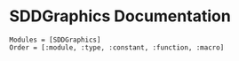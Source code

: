 # SDDGraphics Documentation

```@autodocs
Modules = [SDDGraphics]
Order = [:module, :type, :constant, :function, :macro]
```
